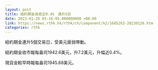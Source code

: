 ```yaml
---
layout: post
title: 紐約期金高收近0.4%　連升5日
date: 2023-01-26 05:16:05.000000000 +08:00
link: https://news.rthk.hk/rthk/ch/component/k2/1685263-20230126.htm
categories: rthk
---
```


紐約期金連升5個交易日，受美元疲弱帶動。

紐約期金收市報每盎司1942.6美元，升7.2美元，升幅近0.4%。

現貨金較早時報每盎司1945.68美元。
